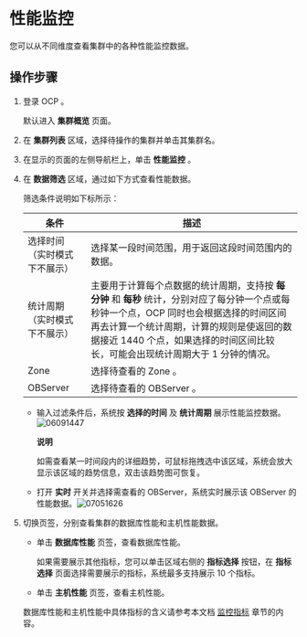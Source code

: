 性能监控 
=========================

您可以从不同维度查看集群中的各种性能监控数据。

操作步骤 
-------------------------

1. 登录 OCP 。

   默认进入 **集群概览** 页面。
   

2. 在 **集群列表** 区域，选择待操作的集群并单击其集群名。

   

3. 在显示的页面的左侧导航栏上，单击 **性能监控** 。

   

4. 在 **数据筛选** 区域，通过如下方式查看性能数据。

   筛选条件说明如下标所示：
   

   |     **条件**     |                                                                      **描述**                                                                      |
   |----------------|--------------------------------------------------------------------------------------------------------------------------------------------------|
   | 选择时间（实时模式下不展示） | 选择某一段时间范围，用于返回这段时间范围内的数据。                                                                                                                        |
   | 统计周期（实时模式下不展示） | 主要用于计算每个点数据的统计周期，支持按 **每分钟** 和 **每秒** 统计，分别对应了每分钟一个点或每秒钟一个点，OCP 同时也会根据选择的时间区间再去计算一个统计周期，计算的规则是使返回的数据接近 1440 个点，如果选择的时间区间比较长，可能会出现统计周期大于 1 分钟的情况。 |
   | Zone           | 选择待查看的 Zone 。                                                                                                                                    |
   | OBServer       | 选择待查看的 OBServer 。                                                                                                                                |

   
   * 输入过滤条件后，系统按 **选择的时间** 及 **统计周期** 展示性能监控数据。![06091447](https://help-static-aliyun-doc.aliyuncs.com/assets/img/zh-CN/3821624261/p282371.png)

     **说明**

     

     如需查看某一时间段内的详细趋势，可鼠标拖拽选中该区域，系统会放大显示该区域的趋势信息，双击该趋势图可恢复。
     
   
   * 打开 **实时** 开关并选择需查看的 OBServer，系统实时展示该 OBServer 的性能数据。![07051626](https://help-static-aliyun-doc.aliyuncs.com/assets/img/zh-CN/6114455261/p291431.png)

     
   

   

5. 切换页签，分别查看集群的数据库性能和主机性能数据。

   * 单击 **数据库性能** 页签，查看数据库性能。

     如果需要展示其他指标，您可以单击区域右侧的 **指标选择** 按钮，在 **指标选择** 页面选择需要展示的指标，系统最多支持展示 10 个指标。
     
   
   * 单击 **主机性能** 页签，查看主机性能。

     
   

   

   数据库性能和主机性能中具体指标的含义请参考本文档 [监控指标](/zh-CN/3.ob-cloud-platform/12.appendix/8.monitoring-metrics.md) 章节的内容。
   




